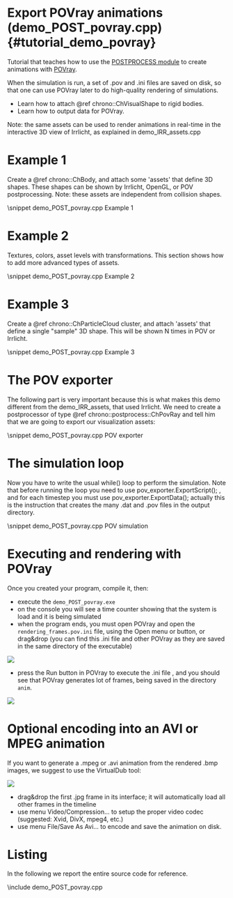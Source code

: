 Export POVray animations (demo_POST_povray.cpp)  {#tutorial_demo_povray}
==========================


Tutorial that teaches how to use the [POSTPROCESS module](group__postprocess__module.html) to create animations with [POVray](http://www.povray.org). 

When the simulation is run, a set of .pov and .ini files are saved on disk, so that one can use POVray later to do high-quality rendering of simulations.

- Learn how to attach @ref chrono::ChVisualShape to rigid bodies.
- Learn how to output data for POVray. 

Note: the same assets can be used to render animations in real-time in the interactive 3D view of Irrlicht, as explained in demo_IRR_assets.cpp


# Example 1

Create a @ref chrono::ChBody, and attach some 'assets' that define 3D shapes. 
These shapes can be shown by Irrlicht, OpenGL, or POV postprocessing.
Note: these assets are independent from collision shapes.

\snippet demo_POST_povray.cpp Example 1


# Example 2

Textures, colors, asset levels with transformations.
This section shows how to add more advanced types of assets.

\snippet demo_POST_povray.cpp Example 2


# Example 3

Create a @ref chrono::ChParticleCloud cluster, and attach 'assets' that define a 
single "sample" 3D shape. This will be shown N times in POV or Irrlicht.
	
\snippet demo_POST_povray.cpp Example 3


# The POV exporter

The following part is very important because this is what makes 
this demo different from the demo_IRR_assets, that used Irrlicht. 
We need to create a postprocessor of type @ref chrono::postprocess::ChPovRay and tell him that 
we are going to export our visualization assets:

\snippet demo_POST_povray.cpp POV exporter

# The simulation loop

Now you have to write the usual while() loop to perform the simulation. 
Note that before running the loop you need to use  pov_exporter.ExportScript(); , 
and for each timestep you must use pov_exporter.ExportData(); 
actually this is the instruction that creates the many .dat and .pov files in the output directory.

\snippet demo_POST_povray.cpp POV simulation

# Executing and rendering with POVray

Once you created your program, compile it, then:

- execute the `demo_POST_povray.exe`
- on the console you will see a time counter showing that the system is load and it is being simulated
- when the program ends, you must open POVray and open the `rendering_frames.pov.ini` 
  file, using the Open menu or button, or drag&drop (you can find this .ini file and 
  other POVray as they are saved in the same directory of the executable) 

![](http://projectchrono.org/assets/manual/Povray.jpg)

- press the Run button in POVray to execute the .ini file , and you should see that 
  POVray generates lot of frames, being saved in the directory `anim`.

![](http://projectchrono.org/assets/manual/Tutorial_pov.jpg)


# Optional encoding into an AVI or MPEG animation

If you want to generate a .mpeg or .avi animation from the rendered .bmp images, 
we suggest to use the VirtualDub tool:

![](http://projectchrono.org/assets/manual/Tutorial_pov2.jpg)

- drag&drop the first .jpg frame in its interface; it will automatically load all 
  other frames in the timeline
- use menu Video/Compression... to setup the proper video codec (suggested: Xvid, DivX, mpeg4, etc.)
- use menu File/Save As Avi... to encode and save the animation on disk.


# Listing

In the following we report the entire source code for reference.

\include demo_POST_povray.cpp

